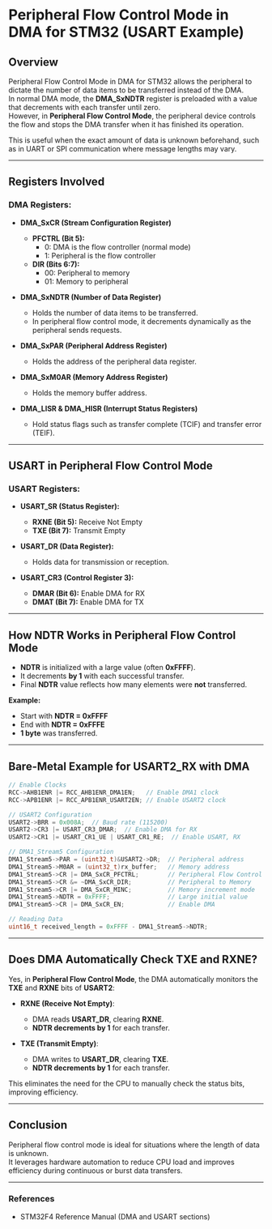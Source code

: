 
# **Peripheral Flow Control Mode in DMA for STM32 (USART Example)**

## **Overview**
Peripheral Flow Control Mode in DMA for STM32 allows the peripheral to dictate the number of data items to be transferred instead of the DMA.  
In normal DMA mode, the **DMA_SxNDTR** register is preloaded with a value that decrements with each transfer until zero.  
However, in **Peripheral Flow Control Mode**, the peripheral device controls the flow and stops the DMA transfer when it has finished its operation.  

This is useful when the exact amount of data is unknown beforehand, such as in UART or SPI communication where message lengths may vary.  

---

## **Registers Involved**

### **DMA Registers:**
- **DMA_SxCR (Stream Configuration Register)**  
  - **PFCTRL (Bit 5):**  
    - 0: DMA is the flow controller (normal mode)  
    - 1: Peripheral is the flow controller  
  - **DIR (Bits 6:7):**  
    - 00: Peripheral to memory  
    - 01: Memory to peripheral  

- **DMA_SxNDTR (Number of Data Register)**  
  - Holds the number of data items to be transferred.  
  - In peripheral flow control mode, it decrements dynamically as the peripheral sends requests.  

- **DMA_SxPAR (Peripheral Address Register)**  
  - Holds the address of the peripheral data register.  

- **DMA_SxM0AR (Memory Address Register)**  
  - Holds the memory buffer address.  

- **DMA_LISR & DMA_HISR (Interrupt Status Registers)**  
  - Hold status flags such as transfer complete (TCIF) and transfer error (TEIF).  

---

## **USART in Peripheral Flow Control Mode**

### **USART Registers:**
- **USART_SR (Status Register):**  
  - **RXNE (Bit 5):** Receive Not Empty  
  - **TXE (Bit 7):** Transmit Empty  

- **USART_DR (Data Register):**  
  - Holds data for transmission or reception.  

- **USART_CR3 (Control Register 3):**  
  - **DMAR (Bit 6):** Enable DMA for RX  
  - **DMAT (Bit 7):** Enable DMA for TX  

---

## **How NDTR Works in Peripheral Flow Control Mode**

- **NDTR** is initialized with a large value (often **0xFFFF**).  
- It decrements **by 1** with each successful transfer.  
- Final **NDTR** value reflects how many elements were **not** transferred.  

**Example:**  
- Start with **NDTR = 0xFFFF**  
- End with **NDTR = 0xFFFE**  
- **1 byte** was transferred.  

---

## **Bare-Metal Example for USART2_RX with DMA**

```c
// Enable Clocks
RCC->AHB1ENR |= RCC_AHB1ENR_DMA1EN;   // Enable DMA1 clock
RCC->APB1ENR |= RCC_APB1ENR_USART2EN; // Enable USART2 clock

// USART2 Configuration
USART2->BRR = 0x008A;  // Baud rate (115200)
USART2->CR3 |= USART_CR3_DMAR;  // Enable DMA for RX
USART2->CR1 |= USART_CR1_UE | USART_CR1_RE;  // Enable USART, RX

// DMA1_Stream5 Configuration
DMA1_Stream5->PAR = (uint32_t)&USART2->DR;  // Peripheral address
DMA1_Stream5->M0AR = (uint32_t)rx_buffer;   // Memory address
DMA1_Stream5->CR |= DMA_SxCR_PFCTRL;        // Peripheral Flow Control
DMA1_Stream5->CR &= ~DMA_SxCR_DIR;          // Peripheral to Memory
DMA1_Stream5->CR |= DMA_SxCR_MINC;          // Memory increment mode
DMA1_Stream5->NDTR = 0xFFFF;                // Large initial value
DMA1_Stream5->CR |= DMA_SxCR_EN;            // Enable DMA

// Reading Data
uint16_t received_length = 0xFFFF - DMA1_Stream5->NDTR;
```

---

## **Does DMA Automatically Check TXE and RXNE?**

Yes, in **Peripheral Flow Control Mode**, the DMA automatically monitors the **TXE** and **RXNE** bits of **USART2**:

- **RXNE (Receive Not Empty)**:  
  - DMA reads **USART_DR**, clearing **RXNE**.  
  - **NDTR decrements by 1** for each transfer.  

- **TXE (Transmit Empty)**:  
  - DMA writes to **USART_DR**, clearing **TXE**.  
  - **NDTR decrements by 1** for each transfer.  

This eliminates the need for the CPU to manually check the status bits, improving efficiency.  

---

## **Conclusion**
Peripheral flow control mode is ideal for situations where the length of data is unknown.  
It leverages hardware automation to reduce CPU load and improves efficiency during continuous or burst data transfers.  

---

### **References**
- STM32F4 Reference Manual (DMA and USART sections)
